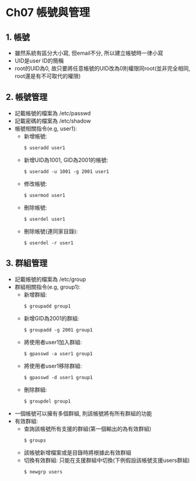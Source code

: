 # Ch07 帳號與管理
## 1. 帳號
* 雖然系統有區分大小寫, 但email不分, 所以建立帳號時一律小寫
* UID是user ID的簡稱
* root的UID為0, 故只要將任意帳號的UID改為0則權限同root(並非完全相同, root還是有不可取代的權限)

## 2. 帳號管理
* 記載帳號的檔案為 /etc/passwd
* 記載密碼的檔案為 /etc/shadow
* 帳號相關指令(e.g, user1):
    * 新增帳號:
        ```
        $ useradd user1
    * 新增UID為1001, GID為2001的帳號:
        ```
        $ useradd -u 1001 -g 2001 user1
    * 修改帳號:
        ```
        $ usermod user1
    * 刪除帳號:
        ```
        $ userdel user1
    * 刪除帳號(連同家目錄):
        ```
        $ userdel -r user1

## 3. 群組管理
* 記載帳號的檔案為 /etc/group
* 群組相關指令(e.g, group1):
    * 新增群組:
        ```
        $ groupadd group1
    * 新增GID為2001的群組:
        ```
        $ groupadd -g 2001 group1
    * 將使用者user1加入群組:
        ```
        $ gpasswd -a user1 group1
    * 將使用者user1移除群組:
        ```
        $ gpasswd -d user1 group1
    * 刪除群組:
        ```
        $ groupdel group1
* 一個帳號可以擁有多個群組, 則該帳號將有所有群組的功能
* 有效群組:
    * 查詢該帳號所有支援的群組(第一個輸出的為有效群組)
        ```
        $ groups
    * 該帳號新增檔案或是目錄時將根據此有效群組
    * 切換有效群組: 只能在支援群組中切換(下例假設該帳號支援users群組)
        ```
        $ newgrp users


